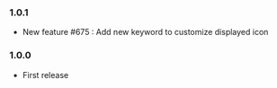 ### 1.0.1
* New feature #675 : Add new keyword to customize displayed icon 

### 1.0.0
* First release
